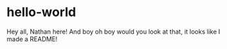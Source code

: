 # hello-world

Hey all, Nathan here! And boy oh boy would you look at that,
it looks like I made a README!
